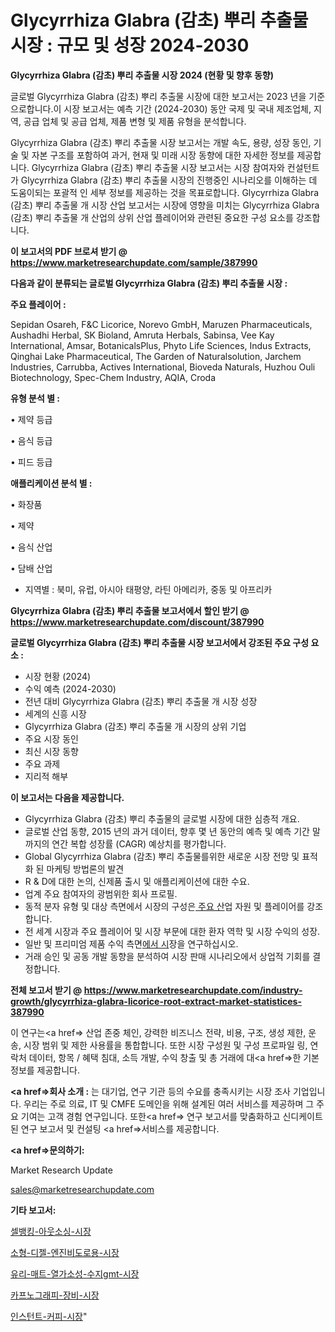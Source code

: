 # Glycyrrhiza Glabra (감초) 뿌리 추출물 시장 : 규모 및 성장 2024-2030

<strong>Glycyrrhiza Glabra (감초) 뿌리 추출물 시장 2024 (현황 및 향후 동향)</strong>

글로벌 Glycyrrhiza Glabra (감초) 뿌리 추출물 시장에 대한 보고서는 2023 년을 기준으로합니다.이 시장 보고서는 예측 기간 (2024-2030) 동안 국제 및 국내 제조업체, 지역, 공급 업체 및 공급 업체, 제품 변형 및 제품 유형을 분석합니다.

Glycyrrhiza Glabra (감초) 뿌리 추출물 시장 보고서는 개발 속도, 용량, 성장 동인, 기술 및 자본 구조를 포함하여 과거, 현재 및 미래 시장 동향에 대한 자세한 정보를 제공합니다. Glycyrrhiza Glabra (감초) 뿌리 추출물 시장 보고서는 시장 참여자와 컨설턴트가 Glycyrrhiza Glabra (감초) 뿌리 추출물 시장의 진행중인 시나리오를 이해하는 데 도움이되는 포괄적 인 세부 정보를 제공하는 것을 목표로합니다. Glycyrrhiza Glabra (감초) 뿌리 추출물 개 시장 산업 보고서는 시장에 영향을 미치는 Glycyrrhiza Glabra (감초) 뿌리 추출물 개 산업의 상위 산업 플레이어와 관련된 중요한 구성 요소를 강조합니다.



<strong>이 보고서의 PDF 브로셔 받기 @ <a href=https://www.marketresearchupdate.com/sample/387990>https://www.marketresearchupdate.com/sample/387990</a></strong>



<strong>다음과 같이 분류되는 글로벌 Glycyrrhiza Glabra (감초) 뿌리 추출물 시장 :</strong>



<strong>주요 플레이어 :</strong>

Sepidan Osareh, F&C Licorice, Norevo GmbH, Maruzen Pharmaceuticals, Aushadhi Herbal, SK Bioland, Amruta Herbals, Sabinsa, Vee Kay International, Amsar, BotanicalsPlus, Phyto Life Sciences, Indus Extracts, Qinghai Lake Pharmaceutical, The Garden of Naturalsolution, Jarchem Industries, Carrubba, Actives International, Bioveda Naturals, Huzhou Ouli Biotechnology, Spec-Chem Industry, AQIA, Croda



<strong>유형 분석 별 :</strong>

• 제약 등급

• 음식 등급

• 피드 등급



<strong>애플리케이션 분석 별 :</strong>

• 화장품

• 제약

• 음식 산업

• 담배 산업

<ul>
  <li>지역별 : 북미, 유럽, 아시아 태평양, 라틴 아메리카, 중동 및 아프리카</li>
</ul>


<strong>Glycyrrhiza Glabra (감초) 뿌리 추출물 보고서에서 할인 받기 @ <a href=https://www.marketresearchupdate.com/discount/387990>https://www.marketresearchupdate.com/discount/387990</a></strong>



<strong>글로벌 Glycyrrhiza Glabra (감초) 뿌리 추출물 시장 보고서에서 강조된 주요 구성 요소 :</strong>
<ul>
  <li>시장 현황 (2024)</li>
  <li>수익 예측 (2024-2030)</li>
  <li>전년 대비 Glycyrrhiza Glabra (감초) 뿌리 추출물 개 시장 성장</li>
  <li>세계의 신흥 시장</li>
  <li>Glycyrrhiza Glabra (감초) 뿌리 추출물 개 시장의 상위 기업</li>
  <li>주요 시장 동인</li>
  <li>최신 시장 동향</li>
  <li>주요 과제</li>
  <li>지리적 해부</li>
</ul>


<strong>이 보고서는 다음을 제공합니다.</strong>
<ul>
  <li>Glycyrrhiza Glabra (감초) 뿌리 추출물의 글로벌 시장에 대한 심층적 개요.</li>
  <li>글로벌 산업 동향, 2015 년의 과거 데이터, 향후 몇 년 동안의 예측 및 예측 기간 말까지의 연간 복합 성장률 (CAGR) 예상치를 평가합니다.</li>
  <li>Global Glycyrrhiza Glabra (감초) 뿌리 추출물를위한 새로운 시장 전망 및 표적화 된 마케팅 방법론의 발견</li>
  <li>R &amp; D에 대한 논의, 신제품 출시 및 애플리케이션에 대한 수요.</li>
  <li>업계 주요 참여자의 광범위한 회사 프로필.</li>
  <li>동적 분자 유형 및 대상 측면에서 시장의 구성은<a href=> 주요 산</a>업 자원 및 플레이어를 강조합니다.</li>
  <li>전 세계 시장과 주요 플레이어 및 시장 부문에 대한 환자 역학 및 시장 수익의 성장.</li>
  <li>일반 및 프리미엄 제품 수익 측면<a href=>에서 시</a>장을 연구하십시오.</li>
  <li>거래 승인 및 공동 개발 동향을 분석하여 시장 판매 시나리오에서 상업적 기회를 결정합니다.</li>
</ul>



<strong>전체 보고서 받기 @ <a href=https://www.marketresearchupdate.com/industry-growth/glycyrrhiza-glabra-licorice-root-extract-market-statistices-387990>https://www.marketresearchupdate.com/industry-growth/glycyrrhiza-glabra-licorice-root-extract-market-statistices-387990</a></strong>

이 연구는<a href=> 산업 존중</a> 체인, 강력한 비즈니스 전략, 비용, 구조, 생성 제한, 운송, 시장 범위 및 제한 사용률을 통합합니다. 또한 시장 구성원 및 구성 프로파일 링, 연락처 데이터, 항목 / 혜택 침대, 소득 개발, 수익 창출 및 총 거래에 대<a href=>한 기본 </a>정보를 제공합니다.



<strong><a href=>회사 소</a>개 :</strong>
는 대기업, 연구 기관 등의 수요를 충족시키는 시장 조사 기업입니다. 우리는 주로 의료, IT 및 CMFE 도메인을 위해 설계된 여러 서비스를 제공하며 그 주요 기여는 고객 경험 연구입니다. 또한<a href=> 연구 보</a>고서를 맞춤화하고 신디케이트 된 연구 보고서 및 컨설팅 <a href=>서비스</a>를 제공합니다.



<strong><a href=>문의하기:</a></strong>

Market Research Update

sales@marketresearchupdate.com



<strong>기타 보고서:</strong>

<a href=https://www.linkedin.com/pulse/셀뱅킹-아웃소싱-시장-현재-및-미래-성장-2029-trend-tracking-tips-360-analysis/>셀뱅킹-아웃소싱-시장</a>

<a href=https://www.linkedin.com/pulse/소형-디젤-엔진비도로용-시장-진입-전략-및-위험-평가2029년-odjlf/>소형-디젤-엔진비도로용-시장</a>

<a href=https://www.linkedin.com/pulse/유리-매트-열가소성-수지gmt-시장-동향-및-성장-전망-consumer-connection-compendium-ana-0wtff/>유리-매트-열가소성-수지gmt-시장</a>

<a href=https://www.linkedin.com/pulse/카프노그래피-장비-시장-현재-및-미래-성장-2030-consumer-connection-compendium-ana-wiimf/>카프노그래피-장비-시장</a>

<a href=https://www.linkedin.com/pulse/인스턴트-커피-시장-규모-및-성장-2023-analytics-avenue-adventures-24-ana-ulxcf/>인스턴트-커피-시장</a>"
